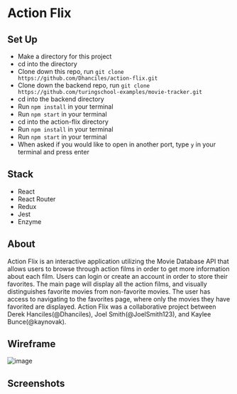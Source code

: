 # Action Flix

## Set Up
 - Make a directory for this project
 - cd into the directory
 - Clone down this repo, run `git clone https://github.com/Dhanciles/action-flix.git`
 - Clone down the backend repo, run `git clone https://github.com/turingschool-examples/movie-tracker.git`
 - cd into the backend directory
 - Run `npm install` in your terminal
 - Run `npm start` in your terminal
 - cd into the action-flix directory
 - Run `npm install` in your terminal
 - Run `npm start` in your terminal
 - When asked if you would like to open in another port, type `y` in your terminal and press enter
 
 ## Stack
  - React
  - React Router
  - Redux
  - Jest
  - Enzyme
 
 ## About
 Action Flix is an interactive application utilizing the Movie Database API that allows users to browse through action films in order to get more information about each film. Users can login or create an account in order to store their favorites. The main page will display all the action films, and visually distinguishes favorite movies from non-favorite movies. The user has access to navigating to the favorites page, where only the movies they have favorited are displayed. Action Flix was a collaborative project between Derek Hanciles(@Dhanciles), Joel Smith(@JoelSmith123), and Kaylee Bunce(@kaynovak). 

## Wireframe
![image](https://user-images.githubusercontent.com/39439089/50122566-59c50480-021a-11e9-9597-cb75e7f47cee.png)

## Screenshots

